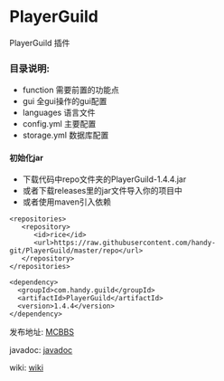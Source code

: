 # PlayerGuild
PlayerGuild 插件

### 目录说明:  
* function 需要前置的功能点  
* gui 全gui操作的gui配置  
* languages 语言文件  
* config.yml 主要配置  
* storage.yml 数据库配置  



#### 初始化jar
- 下载代码中repo文件夹的PlayerGuild-1.4.4.jar
- 或者下载releases里的jar文件导入你的项目中
- 或者使用maven引入依赖

```
<repositories>
   <repository>
      <id>rice</id>
      <url>https://raw.githubusercontent.com/handy-git/PlayerGuild/master/repo</url>
   </repository>
</repositories>

<dependency>
  <groupId>com.handy.guild</groupId>
  <artifactId>PlayerGuild</artifactId>
  <version>1.4.4</version>
</dependency>
```


发布地址: [MCBBS](https://www.mcbbs.net/thread-1297813-1-1.html)  

javadoc: [javadoc](https://handy-git.gitee.io/playerguild/)  

wiki: [wiki](https://handy-git.gitee.io/rice-doc/#/PlayerGuild/zh_CN/)